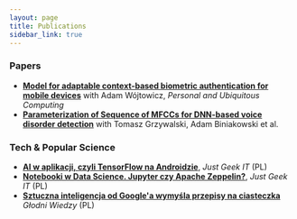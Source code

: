 ```yaml
---
layout: page
title: Publications
sidebar_link: true
---
```


### Papers
* [**Model for adaptable context-based biometric authentication for mobile devices**](https://link.springer.com/article/10.1007/s00779-016-0905-0) with Adam Wójtowicz, _Personal and Ubiquitous Computing_
* [**Parameterization of Sequence of MFCCs for DNN-based voice disorder detection**](https://arxiv.org/pdf/1812.05888.pdf) with Tomasz Grzywalski, Adam Biniakowski et al.

### Tech & Popular Science
* [**AI w aplikacji, czyli TensorFlow na Androidzie**](https://geek.justjoin.it/ai-aplikacji-czyli-tensorflow-androidzie/), _Just Geek IT_ (PL)
* [**Notebooki w Data Science. Jupyter czy Apache Zeppelin?**](https://geek.justjoin.it/notebooki-w-data-science-jupyter-czy-apache-zeppelin/), _Just Geek IT_ (PL)
* [**Sztuczna inteligencja od Google'a wymyśla przepisy na ciasteczka**](https://glodniwiedzy.pl/sztuczna-inteligencja-od-google-a-wymysla-przepisy-na-ciasteczka)
_Głodni Wiedzy_ (PL)
